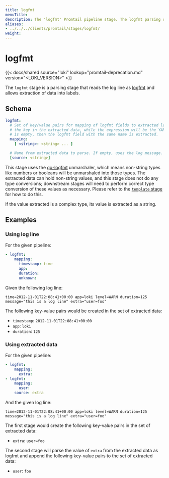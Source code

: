 ```yaml
---
title: logfmt
menuTitle:  
description: The 'logfmt' Promtail pipeline stage. The logfmt parsing stage reads logfmt log lines and extracts the data into labels.
aliases: 
- ../../../clients/promtail/stages/logfmt/
weight:  
---
```


# logfmt

{{< docs/shared source="loki" lookup="promtail-deprecation.md" version="<LOKI_VERSION>" >}}

The `logfmt` stage is a parsing stage that reads the log line as [logfmt](https://brandur.org/logfmt) and allows extraction of data into labels.

## Schema

```yaml
logfmt:
  # Set of key/value pairs for mapping of logfmt fields to extracted labels. The YAML key will be
  # the key in the extracted data, while the expression will be the YAML value. If the value
  # is empty, then the logfmt field with the same name is extracted.
  mapping:
    [ <string>: <string> ... ]

  # Name from extracted data to parse. If empty, uses the log message.
  [source: <string>]
```

This stage uses the [go-logfmt](https://github.com/go-logfmt/logfmt) unmarshaler, which means non-string types like
numbers or booleans will be unmarshaled into those types. The extracted data
can hold non-string values, and this stage does not do any type conversions;
downstream stages will need to perform correct type conversion of these values
as necessary. Please refer to the [`template` stage](../template/) for how
to do this.

If the value extracted is a complex type, its value is extracted as a string.

## Examples

### Using log line

For the given pipeline:

```yaml
- logfmt:
    mapping:
      timestamp: time
      app:
      duration:
      unknown:
```

Given the following log line:

```
time=2012-11-01T22:08:41+00:00 app=loki level=WARN duration=125 message="this is a log line" extra="user=foo"
```

The following key-value pairs would be created in the set of extracted data:

- `timestamp`: `2012-11-01T22:08:41+00:00`
- `app`: `loki`
- `duration`: `125`

### Using extracted data

For the given pipeline:

```yaml
- logfmt:
    mapping:
      extra:
- logfmt:
    mapping:
      user:
    source: extra
```

And the given log line:

```
time=2012-11-01T22:08:41+00:00 app=loki level=WARN duration=125 message="this is a log line" extra="user=foo"
```

The first stage would create the following key-value pairs in the set of
extracted data:

- `extra`: `user=foo`

The second stage will parse the value of `extra` from the extracted data as logfmt
and append the following key-value pairs to the set of extracted data:

- `user`: `foo`
